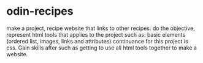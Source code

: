 # odin-recipes
make a project, recipe website that links to other recipes. do the objective, represent html tools that applies to the project such as: basic elements (ordered list, images, links and attributes) continuance for this project is css. Gain skills after such as getting to use all html tools together to make a website.  